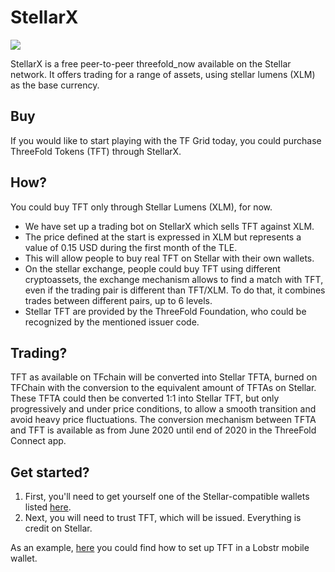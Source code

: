 <!--- original content https://github.com/Threefoldfoundation/info_Threefold/blob/development/src/docs/token/how_to_buy/stellarx.md --->
# StellarX

![](stellarx_logo.png)

StellarX is a free peer-to-peer threefold_now available on the Stellar network. It offers trading for a range of assets, using stellar lumens (XLM) as the base currency. 

## Buy

If you would like to start playing with the TF Grid today, you could purchase ThreeFold Tokens (TFT) through StellarX. 

## How?

You could buy TFT only through Stellar Lumens (XLM), for now.

- We have set up a trading bot on StellarX which sells TFT against XLM.
- The price defined at the start is expressed in XLM but represents a value of 0.15 USD during the first month of the TLE. 
- This will allow people to buy real TFT on Stellar with their own wallets.
- On the stellar exchange, people could buy TFT using different cryptoassets, the exchange mechanism allows to find a match with TFT, even if the trading pair is different than TFT/XLM. To do that, it combines trades between different pairs, up to 6 levels. 
- Stellar TFT are provided by the ThreeFold Foundation, who could be recognized by the mentioned issuer code. 

## Trading? 

TFT as available on TFchain will be converted into Stellar TFTA, burned on TFChain with the conversion to the equivalent amount of TFTAs on Stellar. These TFTA could then be converted 1:1 into Stellar TFT, but only progressively and under price conditions, to allow a smooth transition and avoid heavy price fluctuations. The conversion mechanism between TFTA and TFT is available as from June 2020 until end of 2020 in the ThreeFold Connect app. 

## Get started?

1. First, you'll need to get yourself one of the Stellar-compatible wallets listed [here](https://www.stellar.org/lumens/wallets).
2. Next, you will need to trust TFT, which will be issued. Everything is credit on Stellar.

As an example, [here](tft_lobstr.md) you could find how to set up TFT in a Lobstr mobile wallet.

